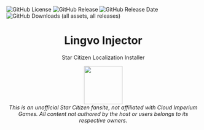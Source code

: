 ![GitHub License](https://img.shields.io/github/license/sc-localization/lingvo-injector) ![GitHub Release](https://img.shields.io/github/v/release/sc-localization/lingvo-injector) ![GitHub Release Date](https://img.shields.io/github/release-date/sc-localization/lingvo-injector) ![GitHub Downloads (all assets, all releases)](https://img.shields.io/github/downloads/sc-localization/lingvo-injector/total)

<div align="center">
  <h1>Lingvo Injector</h1>

  <p>Star Citizen Localization Installer</p>
  
  <img src="https://github.com/user-attachments/assets/cde49eaa-f857-4be0-a2c7-215bd9c0a471" width="100">
</div>

<div align="center">
  <i>This is an unofficial Star Citizen fansite, not affiliated with Cloud Imperium Games. All content not authored by the host or users belongs to its respective owners.</i>
</div>
